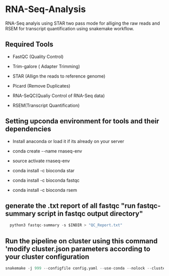 # RNA-Seq-Analysis 

RNA-Seq analyis using STAR two pass mode for alliging the raw reads and RSEM for transcript quantification using snakemake workflow. 

## Required Tools 

 * FastQC (Quality Control) 

 * Trim-galore ( Adapter Trimming)

 * STAR (Allign the reads to reference genome) 

 * Picard (Remove Duplicates)

 * RNA-SeQC(Qualiy Control of RNA-Seq data)

 * RSEM(Transcript Quantification)


## Setting upconda environment for tools and their dependencies 

 * Install anaconda or load it if its already on your server

 * conda create --name rnaseq-env

 * source activate rnaseq-env

 * conda install -c bioconda star

 * conda install -c bioconda fastqc

 * conda install -c bioconda rsem


## generate the .txt report of all fastqc "run fastqc-summary script in fastqc output directory" 
```python
  python3 fastqc-summary -s $INDIR > "QC_Report.txt" 
```
## Run the pipeline on cluster using this command 'modify cluster.json  parameters according to your cluster configuration 
```python
snakemake -j 999 --configfile config.yaml --use-conda --nolock --cluster-config cluster.json --cluster "sbatch -A {cluster.account} -p {cluster.partition}  -N {cluster.N} -n {cluster.n}  -t {cluster.time} --mem {cluster.mem}"
```
